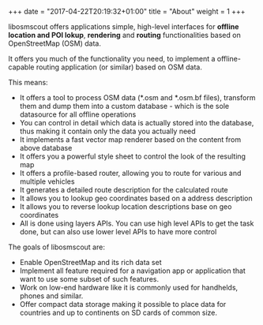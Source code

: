 +++
date = "2017-04-22T20:19:32+01:00"
title = "About"
weight = 1
+++

libosmscout offers applications simple, high-level interfaces for __offline__
__location and POI lokup__, __rendering__ and __routing__ functionalities based
on OpenStreetMap (OSM) data.

It offers you much of the functionality you need, to implement a offline-capable
routing application (or similar) based on OSM data.

This means:

* It offers a tool to process OSM data (*.osm and *.osm.bf files), transform them
and dump them into a custom database - which is the sole datasource for all
offline operations
* You can control in detail which data is actually stored into the database,
thus making it contain only the data you actually need
* It implements a fast vector map renderer based on the content from above
database
* It offers you a powerful style sheet to control the look of the resulting map
* It offers a profile-based router, allowing you to route for various and
multiple vehicles
* It generates a detailed route description for the calculated route
* It allows you to lookup geo coordinates based on a address description
* It allows you to reverse lookup location descriptions base on geo coordinates
* All is done using layers APIs. You can use high level APIs to get the task done,
but can also use lower level APIs to have more control

The goals of libosmscout are:

* Enable OpenStreetMap and its rich data set
* Implement all feature required for a navigation app or application that
  want to use some subset of such features.
* Work on low-end hardware like it is commonly used for handhelds, phones and
  similar.
* Offer compact data storage making it possible to place data for countries
  and up to continents on SD cards of common size.


